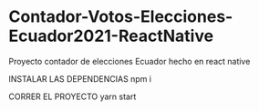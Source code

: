 # Contador-Votos-Elecciones-Ecuador2021-ReactNative
Proyecto contador de elecciones Ecuador hecho en react native

INSTALAR LAS DEPENDENCIAS
npm i

CORRER EL PROYECTO 
yarn start
